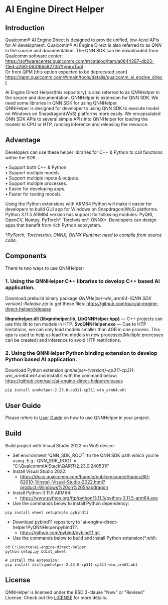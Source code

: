 # AI Engine Direct Helper 

## Introduction
Qualcomm® AI Engine Direct is designed to provide unified, low-level APIs for AI development. Qualcomm® AI Engine Direct is also referred to as *QNN* in the source and documentation. The QNN SDK can be downloaded from Qualcomm software center:<br>
https://softwarecenter.qualcomm.com/#/catalog/item/a0844287-db23-11ed-a260-063166a9270b?type=Tool <br>
Or from QPM [this option expected to be deprecated soon]<br>
https://qpm.qualcomm.com/#/main/tools/details/qualcomm_ai_engine_direct

AI Engine Direct Helper(this repository) is also referred to as *QNNHelper* in the source and documentation. QNNHelper is extension for QNN SDK. We need some libraries in QNN SDK for using QNNHelper. <br>
QNNHelper is designed for developer to using QNN SDK to execute model on Windows on Snapdragon(WoS) platforms more easily. We encapsulated QNN SDK APIs to several simple APIs into QNNHelper for loading the models to CPU or HTP, running inference and releasing the resource.

## Advantage

Developers can use these helper libraries for C++ & Python to call functions within the SDK. <br>

• Support both C++ & Python <br>
• Support multiple models. <br>
• Support multiple inputs & outputs. <br>
• Support multiple processes. <br>
• Easier for developing apps. <br>
• Faster for testing models. <br>

Using the Python extensions with ARM64 Python will make it easier for developers to build GUI app for Windows on Snapdragon(WoS) platforms. Python 3.11.5 ARM64 version has support for following modules: PyQt6, OpenCV, Numpy, PyTorch*, Torchvision*, ONNX*. Developers can design apps that benefit from rich Python ecosystem. <br>

**PyTorch, Torchvision, ONNX, ONNX Runtime: need to compile from source code.*

## Components
There're two ways to use QNNHelper:
### 1. Using the QNNHelper C++ libraries to develop C++ based AI application.
Download prebuild binary package *QNNHelper-win_arm64-{QNN SDK version}-Release.zip* to get these files: https://github.com/quic/ai-engine-direct-helper/releases

**libqnnhelper.dll {libqnnhelper.lib, LibQNNHelper.hpp}** –– C++ projects can use this lib to run models in HTP.
**SvcQNNHelper.exe** –– Due to HTP limitations, we can only load models smaller than 4GB in one process. This app is used to help us load the models in new processes(Multiple processes can be created) and inference to avoid HTP restrictions.

### 2. Using the QNNHelper Python binding extension to develop Python based AI application.
Download Python extension *qnnhelper-{version}-cp311-cp311-win_arm64.whl* and install it with the command below:
https://github.com/quic/ai-engine-direct-helper/releases

```
pip install qnnhelper-2.23.0-cp311-cp311-win_arm64.whl
```

## User Guide
Please refere to [User Guide](Docs/User_Guide.md) on how to use QNNHelper in your project.

## Build
Build project with Visual Studio 2022 on WoS device:<br>
- Set environment 'QNN_SDK_ROOT' to the QNN SDK path which you're using. E.g.: QNN_SDK_ROOT = "C:\\Qualcomm\\AIStack\\QAIRT\\2.23.0.240531\\"
- Install Visual Studio 2022: 
  - https://docs.qualcomm.com/bundle/publicresource/topics/80-62010-1/Install-Visual-Studio-2022.html?product=Windows%20on%20Snapdragon
- Install Python-3.11.5 ARM64: 
  - https://www.python.org/ftp/python/3.11.5/python-3.11.5-arm64.exe
- Use the commands below to install Python dependency: 
```
pip install wheel setuptools pybind11
```
- Download pybind11 repository to 'ai-engine-direct-helper\PyQNNHelper\pybind11': 
  - https://github.com/pybind/pybind11.git
- Use the commands below to build and install Python extension(*.whl): 
```
cd C:\Source\ai-engine-direct-helper
python setup.py bdist_wheel

# Install the extension:
pip install dist\qnnhelper-2.23.0-cp311-cp311-win_arm64.whl
```

## License
QNNHelper is licensed under the BSD 3-clause "New" or "Revised" License. Check out the [LICENSE](LICENSE) for more details.
